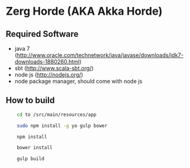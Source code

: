 # Zerg Horde (AKA Akka Horde)

## Required Software 

* java 7 (http://www.oracle.com/technetwork/java/javase/downloads/jdk7-downloads-1880260.html)
* sbt (http://www.scala-sbt.org/)
* node js (http://nodejs.org/)
* node package manager, should come with node js

## How to build

```bash
    cd to /src/main/resources/app
```

```bash
    sudo npm install -g yo gulp bower
```

```bash
    npm install
```

```bash
    bower install
```

```bash
    gulp build
```

